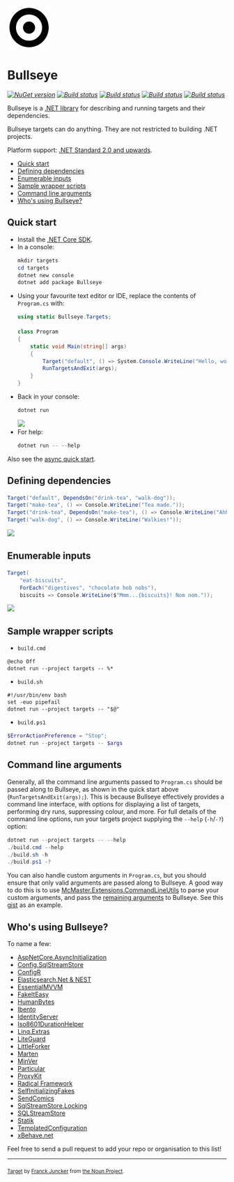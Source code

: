 <img src="assets/bullseye.png" width="100px" />

# Bullseye

_[![NuGet version](https://img.shields.io/nuget/v/Bullseye.svg?style=flat)](https://www.nuget.org/packages/Bullseye)_
_[![Build status](https://img.shields.io/appveyor/ci/adamralph/bullseye/master.svg?logo=appveyor)](https://ci.appveyor.com/project/adamralph/bullseye/branch/master)_
_[![Build status](https://img.shields.io/azure-devops/build/adamralph/9b2238c8-fcb0-4618-a3ef-0ecab48ea345/1/master.svg?logo=azuredevops)](https://adamralph.visualstudio.com/bullseye/_build/latest?definitionId=1&branchName=master)_
_[![Build status](https://img.shields.io/gitlab/pipeline/adamralph/bullseye/master.svg?logo=gitlab)](https://gitlab.com/adamralph/bullseye/-/jobs)_
_[![Build status](https://img.shields.io/travis/adamralph/bullseye/master.svg?logo=travis)](https://travis-ci.org/adamralph/bullseye/branches)_

Bullseye is a [.NET library](https://www.nuget.org/packages/Bullseye) for describing and running targets and their dependencies.

Bullseye targets can do anything. They are not restricted to building .NET projects.

Platform support: [.NET Standard 2.0 and upwards](https://docs.microsoft.com/en-us/dotnet/standard/net-standard).

- [Quick start](#quick-start)
- [Defining dependencies](#defining-dependencies)
- [Enumerable inputs](#enumerable-inputs)
- [Sample wrapper scripts](#sample-wrapper-scripts)
- [Command line arguments](#command-line-arguments)
- [Who's using Bullseye?](#whos-using-bullseye)

## Quick start

- Install the [.NET Core SDK](https://dot.net).
- In a console:
  ```PowerShell
  mkdir targets
  cd targets
  dotnet new console
  dotnet add package Bullseye
  ```
- Using your favourite text editor or IDE, replace the contents of `Program.cs` with:
  ```C#
  using static Bullseye.Targets;

  class Program
  {
      static void Main(string[] args)
      {
          Target("default", () => System.Console.WriteLine("Hello, world!"));
          RunTargetsAndExit(args);
      }
  }
  ```
- Back in your console:
  ```PowerShell
  dotnet run
  ```
  <img src="https://user-images.githubusercontent.com/677704/50109696-d23abe00-0238-11e9-8b48-7f9d4a11bed8.png" width="340px" />
- For help:
  ```PowerShell
  dotnet run -- --help
  ```

Also see the [async quick start](https://github.com/adamralph/bullseye/wiki/Async-quick-start).

## Defining dependencies

```C#
Target("default", DependsOn("drink-tea", "walk-dog"));
Target("make-tea", () => Console.WriteLine("Tea made."));
Target("drink-tea", DependsOn("make-tea"), () => Console.WriteLine("Ahh... lovely!"));
Target("walk-dog", () => Console.WriteLine("Walkies!"));
```

<img src="https://user-images.githubusercontent.com/677704/50109827-280f6600-0239-11e9-8d54-4659a97ed613.png" width="340px" />

## Enumerable inputs

```C#
Target(
    "eat-biscuits",
    ForEach("digestives", "chocolate hob nobs"),
    biscuits => Console.WriteLine($"Mmm...{biscuits}! Nom nom."));
```

<img src="https://user-images.githubusercontent.com/677704/46696786-522e2180-cc13-11e8-8d91-bb31f80dcac8.png" width="511px" />

## Sample wrapper scripts

- `build.cmd`
```Batchfile
@echo Off
dotnet run --project targets -- %*
```
- `build.sh`
```Shell
#!/usr/bin/env bash
set -euo pipefail
dotnet run --project targets -- "$@"
```
- `build.ps1`
```PowerShell
$ErrorActionPreference = "Stop";
dotnet run --project targets -- $args
```

## Command line arguments

Generally, all the command line arguments passed to `Program.cs` should be passed along to Bullseye, as shown in the quick start above (`RunTargetsAndExit(args);`). This is because Bullseye effectively provides a command line interface, with options for displaying a list of targets, performing dry runs, suppressing colour, and more. For full details of the command line options, run your targets project supplying the `--help` (`-h`/`-?`) option:

```PowerShell
dotnet run --project targets -- --help
./build.cmd --help
./build.sh -h
./build.ps1 -?
```

You can also handle custom arguments in `Program.cs`, but you should ensure that only valid arguments are passed along to Bullseye. A good way to do this is to use [McMaster.Extensions.CommandLineUtils](https://www.nuget.org/packages/McMaster.Extensions.CommandLineUtils/) to parse your custom arguments, and pass the [remaining arguments](https://natemcmaster.github.io/CommandLineUtils/docs/arguments.html?tabs=using-attributes#remaining-arguments) to Bullseye. See this [gist](https://gist.github.com/adamralph/d6a3167c8fe0d4e24721d8d2b9c02989) as an example.

## Who's using Bullseye?

To name a few:

- [AspNetCore.AsyncInitialization](https://github.com/thomaslevesque/AspNetCore.AsyncInitialization)
- [Config.SqlStreamStore](https://github.com/Erwinvandervalk/Config.SqlStreamStore)
- [ConfigR](https://github.com/config-r)
- [Elasticsearch.Net & NEST](https://github.com/elastic/elasticsearch-net)
- [EssentialMVVM](https://github.com/thomaslevesque/EssentialMVVM)
- [FakeItEasy](https://github.com/FakeItEasy)
- [HumanBytes](https://github.com/thomaslevesque/HumanBytes)
- [Ibento](https://github.com/pgermishuys/Ibento)
- [IdentityServer](https://github.com/IdentityServer)
- [Iso8601DurationHelper](https://github.com/thomaslevesque/Iso8601DurationHelper)
- [Linq.Extras](https://github.com/thomaslevesque/Linq.Extras)
- [LiteGuard](https://github.com/adamralph/liteguard)
- [LittleForker](https://github.com/damianh/LittleForker)
- [Marten](https://github.com/JasperFx/marten)
- [MinVer](https://github.com/adamralph/minver)
- [Particular](https://github.com/Particular)
- [ProxyKit](https://github.com/damianh/ProxyKit)
- [Radical Framework](https://github.com/RadicalFx)
- [SelfInitializingFakes](https://github.com/blairconrad/SelfInitializingFakes)
- [SendComics](https://github.com/blairconrad/SendComics)
- [SqlStreamStore.Locking](https://github.com/Erwinvandervalk/SqlStreamStore.Locking)
- [SQLStreamStore](https://github.com/SQLStreamStore)
- [Statik](https://github.com/pauldotknopf/statik)
- [TemplatedConfiguration](https://github.com/Erwinvandervalk/TemplatedConfiguration)
- [xBehave.net](https://github.com/xbehave)

Feel free to send a pull request to add your repo or organisation to this list!

---

<sub>[Target](https://thenounproject.com/term/target/345443) by [Franck Juncker](https://thenounproject.com/franckjuncker/) from [the Noun Project](https://thenounproject.com/).</sub>
